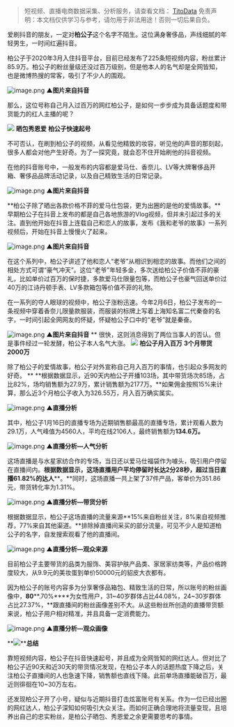 
>
> 短视频、直播电商数据采集、分析服务，请查看文档： [TitoData](https://www.titodata.com?from=douyinarticle)
> 免责声明：本文档仅供学习与参考，请勿用于非法用途！否则一切后果自负。
> 

爱刷抖音的朋友，一定对**柏公子**这个名字不陌生。这位满身奢侈品，声线细腻的年轻男生，一时间红遍抖音。


柏公子于2020年3月入住抖音平台，目前已经发布了225条短视频内容，粉丝累计85.9万。柏公子的粉丝量级还没过百万级别，但是他本人的名气却是全网皆知，也是微博热搜的常客，吸引了不少人的围观。


![image.png](https://cdn.nlark.com/yuque/0/2021/png/97322/1616397882723-96b5e525-81fc-4b6d-9179-6ca321051cf4.png#align=left&display=inline&height=577&margin=%5Bobject%20Object%5D&name=image.png&originHeight=1154&originWidth=1080&size=1895597&status=done&style=none&width=540)
****▲图片来自抖音****


那么，这位号称自己月入过百万的网红柏公子，是如何一步步成为具备话题度和带货能力的红人主播的呢？


**![](https://cdn.nlark.com/yuque/0/2021/webp/97322/1616397840057-b34c7a25-17ca-49fc-b9e9-cc6da3a338da.webp#align=left&display=inline&height=22&margin=%5Bobject%20Object%5D&originHeight=170&originWidth=1080&size=0&status=done&style=none&width=140)**
**晒包秀恩爱**
**柏公子快速起号**

不可否认，在刷到柏公子的视频，从看见他精致的妆容，听见他的声音的那刻起，很多人都会对他产生好奇。为了一探究竟，就会忍不住开始刷他的抖音视频。


在他的抖音账号中，一般发布的内容都是爱马仕、香奈儿、LV等大牌奢侈品开箱、奢侈品品牌活动记录，以及自己精致生活的日常记录。


![image.png](https://cdn.nlark.com/yuque/0/2021/png/97322/1616397892899-f54b8fa0-e824-4f54-8ef8-eca66ccf1642.png#align=left&display=inline&height=500&margin=%5Bobject%20Object%5D&name=image.png&originHeight=1000&originWidth=1080&size=2336819&status=done&style=none&width=540)
****▲图片来自抖音****


**柏公子除了晒出各款价格不菲的爱马仕包袋，更为出圈的是他的爱情故事。**早期柏公子在抖音上发布的都是自己各地旅游的Vlog视频，但并未引起过多的关注。直到他开始在抖音上连载自己和恋人的故事，发布《我和老爷的故事》一系列视频后，开始在抖音上慢慢火了起来。


![image.png](https://cdn.nlark.com/yuque/0/2021/png/97322/1616397900674-4cfea4ed-95d4-46a7-bc9d-c4ba935c888c.png#align=left&display=inline&height=521&margin=%5Bobject%20Object%5D&name=image.png&originHeight=1042&originWidth=1080&size=2883859&status=done&style=none&width=540)
****▲图片来自抖音****


在这个系列中，柏公子讲述了他和恋人“老爷”从相识到相恋的故事。而他们之间的相处方式可谓“豪气冲天”。这位“老爷”年轻多金，多次送给柏公子价值不菲的豪礼，比如单价过百万的保时捷，多款爱马仕限量包等，而柏公子也豪气回送单价过40万的江诗丹顿手表、LV多款箱包等价值不菲的礼物。


在一系列的夺人眼球的视频中，柏公子涨粉迅速。今年2月6日，柏公子发布的一条视频中穿着香奈儿限量款服装，而服装的标牌上写着上海知名富二代秦奋的名字，一时间引起全网网友的怀疑，怀疑柏公子口中的“老爷”就是秦奋。


![image.png](https://cdn.nlark.com/yuque/0/2021/png/97322/1616397913056-561262da-70d1-42b5-9043-19ef79f59f71.png#align=left&display=inline&height=290&margin=%5Bobject%20Object%5D&name=image.png&originHeight=579&originWidth=710&size=868353&status=done&style=none&width=355)
****▲图片来自抖音****
**
很快，这则消息得到了两位当事人的否认。但是事件经过一轮发酵，柏公子本人名气大涨。
**![](https://cdn.nlark.com/yuque/0/2021/webp/97322/1616397840170-c7620aea-1a47-4112-8b16-88603afcf154.webp#align=left&display=inline&height=22&margin=%5Bobject%20Object%5D&originHeight=170&originWidth=1080&size=0&status=done&style=none&width=140)**
**柏公子月入百万**
**3个月带货2000万**

除了柏公子的爱情故事，柏公子对外宣称自己月入百万的事情，也引起众多网友的好奇。
**
**根据数据显示，近90天内柏公子开播103场，其中带货场次85场，占比82%，场均销售额为27.9万，累计销售额为2177万。**如果佣金按照15%来计算，那么近3个月柏公子收入为326.55万，月入百万确实属实。


![image.png](https://cdn.nlark.com/yuque/0/2021/png/97322/1616397919779-f86d96a3-c326-441c-867e-1d1457c0f9b7.png#align=left&display=inline&height=383&margin=%5Bobject%20Object%5D&name=image.png&originHeight=766&originWidth=1080&size=206349&status=done&style=none&width=540)
****▲直播分析****


其中，柏公子1月16日的直播专场为近期销售额最高的直播专场，累计观看人数为29.1万，人气峰值为4560人，平均在线2106人，最终销售额为**134.6万。**




![image.png](https://cdn.nlark.com/yuque/0/2021/png/97322/1616397928738-a31a40ee-cd98-494c-93f1-a40ef0157963.png#align=left&display=inline&height=452&margin=%5Bobject%20Object%5D&name=image.png&originHeight=904&originWidth=690&size=305315&status=done&style=none&width=345)
****▲直播分析—人气分析****


这场直播是与水星家纺合作的专场，当日还以爱马仕福袋作为噱头，吸引用户停留在直播间内。**根据数据显示，这场直播用户平均停留时长达2分28秒，超过当日直播61.82%的达人****。**同时，这场直播一共上架了37件产品，客单价为351.86元，带货转化率为1.31%。


![image.png](https://cdn.nlark.com/yuque/0/2021/png/97322/1616397936961-6134a345-27aa-43ed-b0ed-e88054535987.png#align=left&display=inline&height=169&margin=%5Bobject%20Object%5D&name=image.png&originHeight=338&originWidth=682&size=61465&status=done&style=none&width=341)
****▲直播分析—带货分析****


根据数据显示，柏公子这场直播的流量来源**15%来自粉丝关注，8%来自视频推荐，77%来自其他渠道。**排除掉直播间采买的部分流量，可见不少人是知道柏公子的名字，自发搜索观看了他的直播间。


![image.png](https://cdn.nlark.com/yuque/0/2021/png/97322/1616397951261-650713f5-74b4-4c1b-8c94-dab8a663a201.png#align=left&display=inline&height=218&margin=%5Bobject%20Object%5D&name=image.png&originHeight=436&originWidth=664&size=99169&status=done&style=none&width=332)
********▲直播分析—观众来源********


目前柏公子主要带货的品类为服饰、美容护肤产品类、家居家纺类等，产品价格跨度较大，从9.9元的美妆蛋到单价50000元的貂皮大衣都有。


因为柏公子的账号内容多为分享奢侈品箱包、精致生活的日常，所以账号的粉丝画像中，**80****.70%****为女性用户，31~40岁群体占比44.08%，24~30岁群体占比27.37%，**跟直播间的粉丝画像差别不大。从这些粉丝所创造的直播带货额来说，柏公子用户相对精准，并且具备一定消费能力。


![image.png](https://cdn.nlark.com/yuque/0/2021/png/97322/1616397964116-6f3ac447-60d4-4c88-90bf-009b65e5b12b.png#align=left&display=inline&height=249&margin=%5Bobject%20Object%5D&name=image.png&originHeight=498&originWidth=530&size=39985&status=done&style=none&width=265)
****▲直播分析—观众画像****


**![](https://cdn.nlark.com/yuque/0/2021/webp/97322/1616397840256-37c7ad40-5ab8-425c-814a-284bef4e1033.webp#align=left&display=inline&height=22&margin=%5Bobject%20Object%5D&originHeight=170&originWidth=1080&size=0&status=done&style=none&width=140)****总结**

靠短视频内容，柏公子在抖音快速起号，并且成为全网皆知的网红达人。但对比了柏公子近90天和近30天的带货情况发现，在柏公子本人的话题热度下降之后，关注柏公子直播间的人也急速下降，销售额也直线下降。此前单场直播能破百万，最近则徘徊在10~30万左右。


还发现柏公子开了小号，疑似与近期抖音打击炫富账号有关系。作为一位已经出圈的网红达人，柏公子深知如何吸引大众关注。而如何正确合理地将流量变现，且培养出自己的忠实粉丝，是柏公子晒包、秀恩爱之余更需要思考的事情。 
